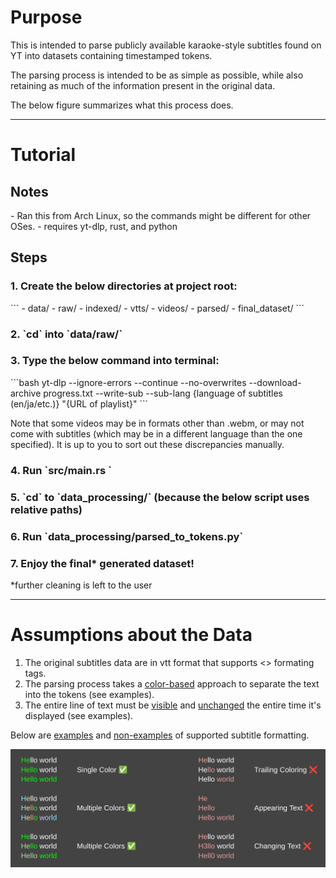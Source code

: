 <h1>Purpose</h1>

This is intended to parse publicly available karaoke-style subtitles found on YT into datasets containing timestamped tokens.

The parsing process is intended to be as simple as possible, while also retaining as much of the information present in the original data.

The below figure summarizes what this process does.

___

<h1>Tutorial</h1>

<h2>Notes</h2>
- Ran this from Arch Linux, so the commands might be different for other OSes.
- requires yt-dlp, rust, and python

<h2>Steps</h2>
<h3>1. Create the below directories at project root:</h3>
```
   - data/
       - raw/
       - indexed/
         - vtts/
         - videos/
       - parsed/
       - final_dataset/
```
<h3>2. `cd` into `data/raw/`</h3>

<h3>3. Type the below command into terminal:</h3>
    ```bash
    yt-dlp --ignore-errors --continue --no-overwrites --download-archive progress.txt --write-sub --sub-lang {language of subtitles (en/ja/etc.)} "{URL of playlist}"
    ```
    <p>Note that some videos may be in formats other than .webm, or may not come with subtitles (which may be in a different language than the one specified).
    It is up to you to sort out these discrepancies manually.</p>

<h3>4. Run `src/main.rs `</h3>

<h3>5. `cd` to `data_processing/` (because the below script uses relative paths)</h3>

<h3>6. Run `data_processing/parsed_to_tokens.py`</h3>

<h3>7. Enjoy the final* generated dataset!</h3>
*further cleaning is left to the user

___

<h1>Assumptions about the Data</h1>

1. The original subtitles data are in vtt format that supports <> formating tags.
2. The parsing process takes a <u>color-based</u> approach to separate the text into the tokens (see examples).
3. The entire line of text must be <u>visible</u> and <u>unchanged</u> the entire time it's displayed (see examples).

Below are <u>examples</u> and <u>non-examples</u> of supported subtitle formatting.</h3>

![image of examples and nonexamples of supported color formats](examples.png "Examples")










